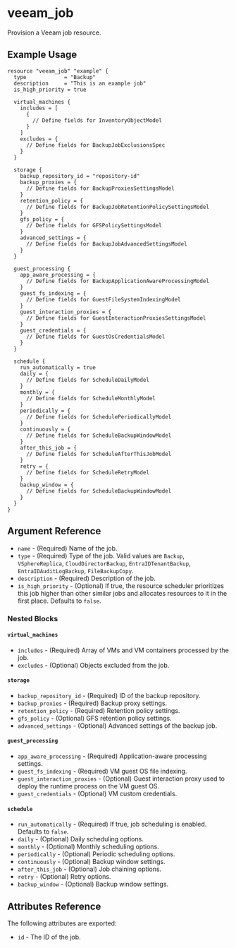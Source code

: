 # veeam_job

Provision a Veeam job resource.

## Example Usage

```hcl
resource "veeam_job" "example" {
  type            = "Backup"
  description     = "This is an example job"
  is_high_priority = true

  virtual_machines {
    includes = [
      {
        // Define fields for InventoryObjectModel
      }
    ]
    excludes = {
      // Define fields for BackupJobExclusionsSpec
    }
  }

  storage {
    backup_repository_id = "repository-id"
    backup_proxies = {
      // Define fields for BackupProxiesSettingsModel
    }
    retention_policy = {
      // Define fields for BackupJobRetentionPolicySettingsModel
    }
    gfs_policy = {
      // Define fields for GFSPolicySettingsModel
    }
    advanced_settings = {
      // Define fields for BackupJobAdvancedSettingsModel
    }
  }

  guest_processing {
    app_aware_processing = {
      // Define fields for BackupApplicationAwareProcessingModel
    }
    guest_fs_indexing = {
      // Define fields for GuestFileSystemIndexingModel
    }
    guest_interaction_proxies = {
      // Define fields for GuestInteractionProxiesSettingsModel
    }
    guest_credentials = {
      // Define fields for GuestOsCredentialsModel
    }
  }

  schedule {
    run_automatically = true
    daily = {
      // Define fields for ScheduleDailyModel
    }
    monthly = {
      // Define fields for ScheduleMonthlyModel
    }
    periodically = {
      // Define fields for SchedulePeriodicallyModel
    }
    continuously = {
      // Define fields for ScheduleBackupWindowModel
    }
    after_this_job = {
      // Define fields for ScheduleAfterThisJobModel
    }
    retry = {
      // Define fields for ScheduleRetryModel
    }
    backup_window = {
      // Define fields for ScheduleBackupWindowModel
    }
  }
}
```

## Argument Reference

* `name` - (Required) Name of the job.
* `type` - (Required) Type of the job. Valid values are `Backup`, `VSphereReplica`, `CloudDirectorBackup`, `EntraIDTenantBackup`, `EntraIDAuditLogBackup`, `FileBackupCopy`.
* `description` - (Required) Description of the job.
* `is_high_priority` - (Optional) If true, the resource scheduler prioritizes this job higher than other similar jobs and allocates resources to it in the first place. Defaults to `false`.

### Nested Blocks

#### `virtual_machines`

* `includes` - (Required) Array of VMs and VM containers processed by the job.
* `excludes` - (Optional) Objects excluded from the job.

#### `storage`

* `backup_repository_id` - (Required) ID of the backup repository.
* `backup_proxies` - (Required) Backup proxy settings.
* `retention_policy` - (Required) Retention policy settings.
* `gfs_policy` - (Optional) GFS retention policy settings.
* `advanced_settings` - (Optional) Advanced settings of the backup job.

#### `guest_processing`

* `app_aware_processing` - (Required) Application-aware processing settings.
* `guest_fs_indexing` - (Required) VM guest OS file indexing.
* `guest_interaction_proxies` - (Optional) Guest interaction proxy used to deploy the runtime process on the VM guest OS.
* `guest_credentials` - (Optional) VM custom credentials.

#### `schedule`

* `run_automatically` - (Required) If true, job scheduling is enabled. Defaults to `false`.
* `daily` - (Optional) Daily scheduling options.
* `monthly` - (Optional) Monthly scheduling options.
* `periodically` - (Optional) Periodic scheduling options.
* `continuously` - (Optional) Backup window settings.
* `after_this_job` - (Optional) Job chaining options.
* `retry` - (Optional) Retry options.
* `backup_window` - (Optional) Backup window settings.

## Attributes Reference

The following attributes are exported:

* `id` - The ID of the job.
